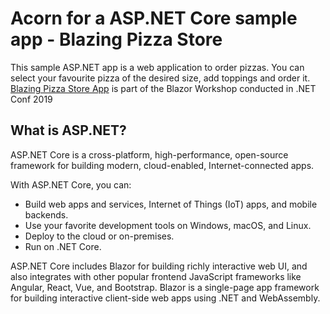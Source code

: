 # Acorn for a ASP.NET Core sample app - Blazing Pizza Store

This sample ASP.NET app is a web application to order pizzas. You can select your favourite pizza of the desired size, add toppings and order it. [Blazing Pizza Store App](https://github.com/dotnet-presentations/blazor-workshop/) is part of the Blazor Workshop conducted in .NET Conf 2019

## What is ASP.NET?

ASP.NET Core is a cross-platform, high-performance, open-source framework for building modern, cloud-enabled, Internet-connected apps.

With ASP.NET Core, you can:
- Build web apps and services, Internet of Things (IoT) apps, and mobile backends.
- Use your favorite development tools on Windows, macOS, and Linux.
- Deploy to the cloud or on-premises.
- Run on .NET Core.

ASP.NET Core includes Blazor for building richly interactive web UI, and also integrates with other popular frontend JavaScript frameworks like Angular, React, Vue, and Bootstrap. Blazor is a single-page app framework for building interactive client-side web apps using .NET and WebAssembly.